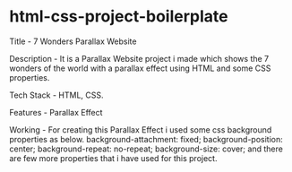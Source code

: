 # html-css-project-boilerplate
Title - 7 Wonders Parallax Website

Description - It is a Parallax Website project i made which shows the 7 wonders of the world with a parallax effect using HTML and some CSS properties.

Tech Stack - HTML, CSS.

Features - Parallax Effect

Working - For creating this Parallax Effect i used some css  background properties as below.
          background-attachment: fixed;
          background-position: center;
          background-repeat: no-repeat;
          background-size: cover;
         and there are few more properties that i have used for this project.
